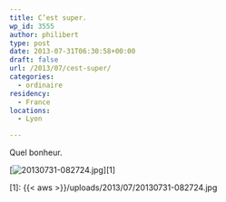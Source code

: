 ```yaml
---
title: C’est super.
wp_id: 3555
author: philibert
type: post
date: 2013-07-31T06:30:58+00:00
draft: false
url: /2013/07/cest-super/
categories:
  - ordinaire
residency:
  - France
locations:
  - Lyon

---
```

Quel bonheur. 

[<img src="{{< aws >}}/uploads/2013/07/20130731-082724.jpg" alt="20130731-082724.jpg" class="alignnone size-full" />][1]

 [1]: {{< aws >}}/uploads/2013/07/20130731-082724.jpg